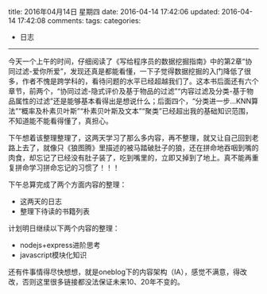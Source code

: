 title: 2016年04月14日 星期四
date: 2016-04-14 17:42:06
updated: 2016-04-14 17:42:08
comments: 
tags:
categories:
- 日志

---

今天一个上午的时间，仔细阅读了《写给程序员的数据挖掘指南》中的第2章“协同过滤-爱你所爱”，发现还真是都能看懂，一下子觉得数据挖掘的入门降低了很多，作者不愧是跨学科的，看待问题的水平已经超越我们了。这本书后面还有六个章节，前两个，“协同过滤-隐式评价及基于物品的过滤”“内容过滤及分类-基于物品属性的过滤”还是能够基本看得出是想说什么；后面四个，“分类进一步...KNN算法”“概率及朴素贝叶斯”“朴素贝叶斯及文本”“聚类”已经超出我的基础知识范围，不知道能不能看得懂了，真担心。

下午想着该整理整理了，这两天学习了那么多内容，再不整理，就又让自己回到老路上去了，就像只《狼图腾》里描述的被马踏破肚子的狼，还在拼命地吞咽到嘴的肉食，却忘记了已经没有肚子装了，吃到嘴里的，立即又掉到了地上。真不能再重复拼命学习拼命忘记的习惯了！！！

下午总算完成了两个方面内容的整理：
+ 这两天的日志
+ 整理下待读的书籍列表

计划明日继续以下两个内容的整理：
+ nodejs+express进阶思考
+ javascript模块化知识

还有件事情得尽快想想，就是oneblog下的内容架构（IA），感觉不满意，得改改，否则这里很多链接都没法保证未来10、20年不变的。
